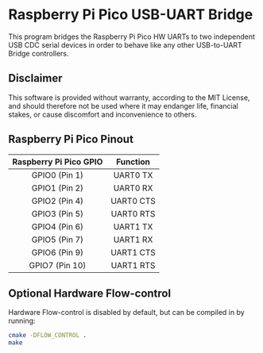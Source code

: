 Raspberry Pi Pico USB-UART Bridge
=================================

This program bridges the Raspberry Pi Pico HW UARTs to two independent USB CDC serial devices in order to behave like any other USB-to-UART Bridge controllers.

Disclaimer
----------

This software is provided without warranty, according to the MIT License, and should therefore not be used where it may endanger life, financial stakes, or cause discomfort and inconvenience to others.

Raspberry Pi Pico Pinout
------------------------

| Raspberry Pi Pico GPIO | Function  |
|:----------------------:|:---------:|
| GPIO0 (Pin 1)          | UART0 TX  |
| GPIO1 (Pin 2)          | UART0 RX  |
| GPIO2 (Pin 4)          | UART0 CTS |
| GPIO3 (Pin 5)          | UART0 RTS |
| GPIO4 (Pin 6)          | UART1 TX  |
| GPIO5 (Pin 7)          | UART1 RX  |
| GPIO6 (Pin 9)          | UART1 CTS |
| GPIO7 (Pin 10)         | UART1 RTS |

Optional Hardware Flow-control
------------------------------

Hardware Flow-control is disabled by default, but can be compiled in by running:

``` bash
cmake -DFLOW_CONTROL .
make
```
